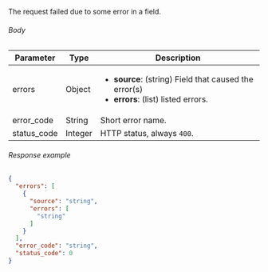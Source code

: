 <!--- ProfileResponseBadRequest.md --->

The request failed due to some error in a field.

###### Body

| Parameter   | Type    | Description                                                  |
| ----------- | ------- | ------------------------------------------------------------ |
| errors      | Object  | <ul><li> **source**: (string) Field that caused the error(s)</li><li> **errors**: (list) listed errors.</li></ul> |
| error_code  | String  | Short error name.                                            |
| status_code | Integer | HTTP status, always `400`.                                   |

###### Response example

```json showLineNumbers
{
  "errors": [
    {
      "source": "string",
      "errors": [
        "string"
      ]
    }
  ],
  "error_code": "string",
  "status_code": 0
}
```